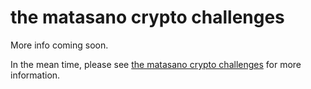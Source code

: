 the matasano crypto challenges
==============================

More info coming soon.

In the mean time, please see [the matasano crypto challenges](http://cryptopals.com/) for more information.
